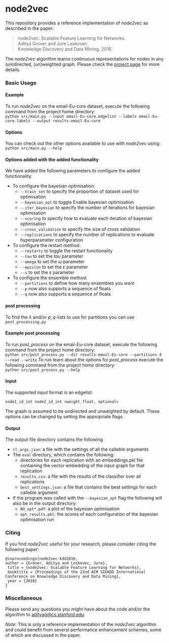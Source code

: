 # node2vec

This repository provides a reference implementation of *node2vec* as described in the paper:<br>
> node2vec: Scalable Feature Learning for Networks.<br>
> Aditya Grover and Jure Leskovec.<br>
> Knowledge Discovery and Data Mining, 2016.<br>
> <Insert paper link>

The *node2vec* algorithm learns continuous representations for nodes in any (un)directed, (un)weighted graph. Please check the [project page](https://snap.stanford.edu/node2vec/) for more details. 

### Basic Usage

#### Example
To run *node2vec* on the email-Eu-core dataset, execute the following command from the project home directory:<br/>
	``python src/main.py --input email-Eu-core.edgelist --labels email-Eu-core.labels --output results-email-Eu-core``

#### Options
You can check out the other options available to use with *node2vec* using:<br/>
	``python src/main.py --help``

#### Options added with the added functionality 
We have added the following parameters to configure the added functionality:
  - To configure the bayesian optimisation:
    * ``--train_set`` to specify the proportion of dataset used for optimisation
    * ``--bayesian_opt`` to toggle Enable bayesian optimisation
    * ``--iter_bayesian`` to specify the number of iterations for bayesian optimisation
    * ``--scoring`` to specify how to evaluate each iteration of bayesian optimisation
    * ``--cross_validation`` to specify the size of cross validation 
    * ``--replications`` to specify the number of replications to evaluate hyperparameter configuration
  - To configure the restart method:
    * ``--restarts`` to toggle the restart functionality
    * ``--tau`` to set the $tau$ parameter
    * ``--omega`` to set the $\omega$ parameter
    * ``--epsilon`` to set the $\varepsilon$ parameter
    * ``--s`` to set the $s$ parameter
  - To configure the ensemble method:
    * ``--partitions`` to define how many ensembles you want
    * ``--p`` now also supports a sequence of floats
    * ``--q`` now also supports a sequence of floats

#### post processing
To find the $\lambda$ and/or $p,q$-lists to use for partitions you can use ``post_processing.py`` 

#### Example post processing
To run *post_process* on the email-Eu-core dataset, execute the following command from the project home directory:<br/>
  ``python src/post_process.py --dir results-email-Eu-core --partitions 4 --read --write``
To run learn about the options for *post_process* execute the following command from the project home directory:<br/>
  ``python src/post_process.py --help``

#### Input
The supported input format is an edgelist:

	node1_id_int node2_id_int <weight_float, optional>
		
The graph is assumed to be undirected and unweighted by default. These options can be changed by setting the appropriate flags.

#### Output
The output file directory contains the following
 - ``cl_args.json``: a file with the settings of all the calleble arguments
 - The ``eval`` directory, which contains the following:
   * directories for each replication with an embeddings.pkl file containing the vector embedding of the input graph for that replication
   * ``results.csv``: a file with the results of the classifier over all replications
   * ``best_settings.json``: a file that contains the best settings for each calleble argument
 - If the program was called with the ``--bayesian_opt`` flag the following will also be in the output directory:
   * ``BO_opt*.pdf``: a plot of the bayesian optimisation
   * ``opt_results.pkl``: the scores of each configuration of the bayesian optimisation run
### Citing
If you find *node2vec* useful for your research, please consider citing the following paper:

	@inproceedings{node2vec-kdd2016,
	author = {Grover, Aditya and Leskovec, Jure},
	 title = {node2vec: Scalable Feature Learning for Networks},
	 booktitle = {Proceedings of the 22nd ACM SIGKDD International Conference on Knowledge Discovery and Data Mining},
	 year = {2016}
	}


### Miscellaneous

Please send any questions you might have about the code and/or the algorithm to <adityag@cs.stanford.edu>.

*Note:* This is only a reference implementation of the *node2vec* algorithm and could benefit from several performance enhancement schemes, some of which are discussed in the paper.
